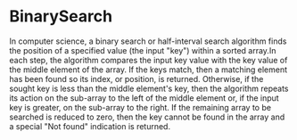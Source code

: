 BinarySearch
============

In computer science, a binary search or half-interval search algorithm finds the position of a specified value (the input "key") within a sorted array.In each step, the algorithm compares the input key value with the key value of the middle element of the array. If the keys match, then a matching element has been found so its index, or position, is returned. Otherwise, if the sought key is less than the middle element's key, then the algorithm repeats its action on the sub-array to the left of the middle element or, if the input key is greater, on the sub-array to the right. If the remaining array to be searched is reduced to zero, then the key cannot be found in the array and a special "Not found" indication is returned.
